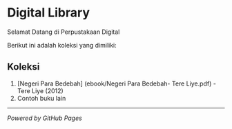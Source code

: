 # Digital Library 

Selamat Datang di Perpustakaan Digital

Berikut ini adalah koleksi yang dimiliki:
## Koleksi

1. [Negeri Para Bedebah] (ebook/Negeri Para Bedebah- Tere Liye.pdf) - Tere Liye (2012)
2. Contoh buku lain

---

*Powered by GitHub Pages* 
